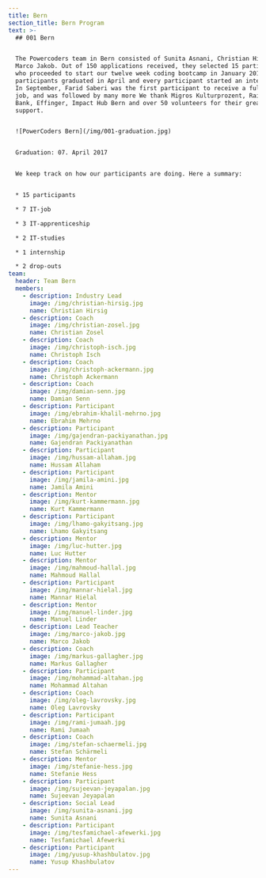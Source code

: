```yaml
---
title: Bern
section_title: Bern Program
text: >-
  ## 001 Bern


  The Powercoders team in Bern consisted of Sunita Asnani, Christian Hirsig and
  Marco Jakob. Out of 150 applications received, they selected 15 participants
  who proceeded to start our twelve week coding bootcamp in January 2017. The
  participants graduated in April and every participant started an internships.
  In September, Farid Saberi was the first participant to receive a full-time
  job, and was followed by many more We thank Migros Kulturprozent, Raiffeisen
  Bank, Effinger, Impact Hub Bern and over 50 volunteers for their great
  support.


  ![PowerCoders Bern](/img/001-graduation.jpg)


  Graduation: 07. April 2017


  We keep track on how our participants are doing. Here a summary:


  * 15 participants

  * 7 IT-job

  * 3 IT-apprenticeship

  * 2 IT-studies

  * 1 internship

  * 2 drop-outs
team:
  header: Team Bern
  members:
    - description: Industry Lead
      image: /img/christian-hirsig.jpg
      name: Christian Hirsig
    - description: Coach
      image: /img/christian-zosel.jpg
      name: Christian Zosel
    - description: Coach
      image: /img/christoph-isch.jpg
      name: Christoph Isch
    - description: Coach
      image: /img/christoph-ackermann.jpg
      name: Christoph Ackermann
    - description: Coach
      image: /img/damian-senn.jpg
      name: Damian Senn
    - description: Participant
      image: /img/ebrahim-khalil-mehrno.jpg
      name: Ebrahim Mehrno
    - description: Participant
      image: /img/gajendran-packiyanathan.jpg
      name: Gajendran Packiyanathan
    - description: Participant
      image: /img/hussam-allaham.jpg
      name: Hussam Allaham
    - description: Participant
      image: /img/jamila-amini.jpg
      name: Jamila Amini
    - description: Mentor
      image: /img/kurt-kammermann.jpg
      name: Kurt Kammermann
    - description: Participant
      image: /img/lhamo-gakyitsang.jpg
      name: Lhamo Gakyitsang
    - description: Mentor
      image: /img/luc-hutter.jpg
      name: Luc Hutter
    - description: Mentor
      image: /img/mahmoud-hallal.jpg
      name: Mahmoud Hallal
    - description: Participant
      image: /img/mannar-hielal.jpg
      name: Mannar Hielal
    - description: Mentor
      image: /img/manuel-linder.jpg
      name: Manuel Linder
    - description: Lead Teacher
      image: /img/marco-jakob.jpg
      name: Marco Jakob
    - description: Coach
      image: /img/markus-gallagher.jpg
      name: Markus Gallagher
    - description: Participant
      image: /img/mohammad-altahan.jpg
      name: Mohammad Altahan
    - description: Coach
      image: /img/oleg-lavrovsky.jpg
      name: Oleg Lavrovsky
    - description: Participant
      image: /img/rami-jumaah.jpg
      name: Rami Jumaah
    - description: Coach
      image: /img/stefan-schaermeli.jpg
      name: Stefan Schärmeli
    - description: Mentor
      image: /img/stefanie-hess.jpg
      name: Stefanie Hess
    - description: Participant
      image: /img/sujeevan-jeyapalan.jpg
      name: Sujeevan Jeyapalan
    - description: Social Lead
      image: /img/sunita-asnani.jpg
      name: Sunita Asnani
    - description: Participant
      image: /img/tesfamichael-afewerki.jpg
      name: Tesfamichael Afewerki
    - description: Participant
      image: /img/yusup-khashbulatov.jpg
      name: Yusup Khashbulatov
---
```


